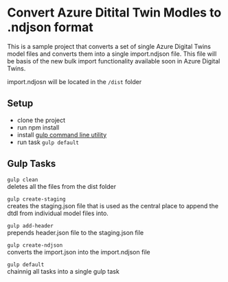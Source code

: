 # Convert Azure Ditital Twin Modles to .ndjson format
This is a sample project that converts a set of single Azure Digital Twins model files and converts them into a single import.ndjson file. This file will be basis of the new bulk import functionality available soon in Azure Digital Twins.

import.ndjosn will be located in the ```/dist``` folder

## Setup

- clone the project
- run npm install
- install [gulp command line utility](https://gulpjs.com/docs/en/getting-started/quick-start/)
- run task ```gulp default```



## Gulp Tasks

```gulp clean```
<br>deletes all the files from the dist folder

```gulp create-staging```
<br>creates the staging.json file that is used as the central place to append the dtdl from individual model files into. 

```gulp add-header```
<br>prepends header.json file to the staging.json file

```gulp create-ndjson```
<br>converts the import.json into the import.ndjson file

```gulp default```
<br>chainnig all tasks into a single gulp task
